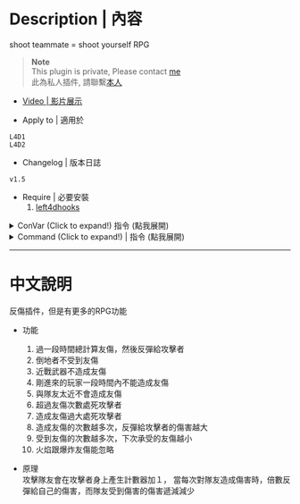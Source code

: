 # Description | 內容
shoot teammate = shoot yourself RPG

> __Note__ <br/>
This plugin is private, Please contact [me](https://github.com/fbef0102/Game-Private_Plugin#私人插件列表-private-plugins-list)<br/>
此為私人插件, 請聯繫[本人](https://github.com/fbef0102/Game-Private_Plugin#私人插件列表-private-plugins-list)

* [Video | 影片展示](https://youtu.be/eBcvlDVxPVk)

* Apply to | 適用於
```
L4D1
L4D2
```

* Changelog | 版本日誌
```
v1.5
```

* Require | 必要安裝
	1. [left4dhooks](https://forums.alliedmods.net/showthread.php?t=321696)

<details>
<summary>ConVar (Click to expand!) 指令 (點我展開)</summary>

* cfg/sourcemod/anti-friendly_fire_RPG.cfg
	```php
	// Changes how ff announce displays FF damage. (1:In chat; 2: In Hint Box; 3: In center text)
	l4d_rpg_ff_announce_type "2"

	// If attacker is a new player who just joins the server, time in seconds to disable ff damage from him. (0=Off)
	l4d_rpg_friendly_fire_connect_player_disable_time "30"

	// If 1, kill attacker if he reaches ff counter limit. (Default: 6)
	l4d_rpg_friendly_fire_count_limit "6"

	// If 1, kill attacker if his reaches ff damage limit. (Default: 100)
	l4d_rpg_friendly_fire_damage_limit "100"

	// Attack multiplier default for attacker. (Must be Integer)
	l4d_rpg_friendly_fire_damage_multi "1"

	// If 1, Disable ff damage to Bot.
	l4d_rpg_friendly_fire_disable_bot "0"

	// If 1, Disable ff damage to Incap player
	l4d_rpg_friendly_fire_disable_incap "1"

	// If 1, Disable ff damage with melee weapons.
	l4d_rpg_friendly_fire_disable_melee "1"

	// If 1, Enable anti-friendly_fire RPG plugin.
	l4d_rpg_friendly_fire_enable "1"

	// FF Pipe Bomb, Propane Tank, and Oxygen Tank damage to player, 1=game default behavior, 0=apply this plugin
	l4d_rpg_friendly_fire_ignore_exlode "1"

	// FF flame damage to player, 1=game default behavior, 0=apply this plugin
	l4d_rpg_friendly_fire_ignore_flame "1"

	// FF damage to GodFrame player, 1=game default behavior, 0=apply this plugin
	l4d_rpg_friendly_fire_ignore_godframe "1"

	// How much distance range between attacker and victim are immune to ff. (0=Off)
	l4d_rpg_friendly_fire_immune_range "30"

	// Protect divisor default for victim. (Must be Integer)
	l4d_rpg_friendly_fire_protect_divide "1"
	```
</details>

<details>
<summary>Command (Click to expand!) | 指令 (點我展開)</summary>
None
</details>

- - - -
# 中文說明
反傷插件，但是有更多的RPG功能

* 功能
	1. 過一段時間總計算友傷，然後反彈給攻擊者
	2. 倒地者不受到友傷
	3. 近戰武器不造成友傷
	4. 剛進來的玩家一段時間內不能造成友傷
	5. 與隊友太近不會造成友傷
	6. 超過友傷次數處死攻擊者
	7. 造成友傷過大處死攻擊者
	8. 造成友傷的次數越多次，反彈給攻擊者的傷害越大
	9. 受到友傷的次數越多次，下次承受的友傷越小
	10. 火焰跟爆炸友傷能忽略

* 原理
<br/>攻擊隊友會在攻擊者身上產生計數器加１，
當每次對隊友造成傷害時，倍數反彈給自己的傷害，而隊友受到傷害的傷害遞減減少
